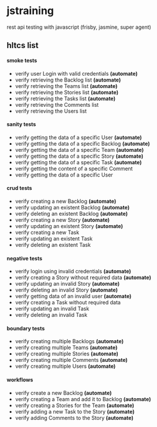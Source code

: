 # jstraining
rest api testing with javascript (frisby, jasmine, super agent)

## hltcs list

#### smoke tests
* verify user Login with valid credentials **(automate)**
* verify retrieving the Backlog list **(automate)**
* verify retrieving the Teams list **(automate)**
* verify retrieving the Stories list **(automate)**
* verify retrieving the Tasks list **(automate)**
* verify retrieving the Comments list
* verify retrieving the Users list

#### sanity tests
* verify getting the data of a specific User **(automate)**
* verify getting the data of a specific Backlog **(automate)**
* verify getting the data of a specific Team **(automate)**
* verify getting the data of a specific Story **(automate)**
* verify getting the data of a specific Task **(automate)**
* verify getting the content of a specific Comment
* verify getting the data of a specific User

#### crud tests
* verify creating a new Backlog **(automate)**
* verify updating an existent Backlog **(automate)**
* verify deleting an existent Backlog **(automate)**
* verify creating a new Story **(automate)**
* verify updating an existent Story **(automate)**
* verify creating a new Task
* verify updating an existent Task
* verify deleting an existent Task

#### negative tests
* verify login using invalid credentials **(automate)**
* verify creating a Story without required data **(automate)**
* verify updating an invalid Story **(automate)**
* verify deleting an invalid Story **(automate)**
* verify getting data of an invalid user **(automate)**
* verify creating a Task without required data
* verify updating an invalid Task
* verify deleting an invalid Task


#### boundary tests
* verify creating multiple Backlogs **(automate)**
* verify creating multiple Teams **(automate)**
* verify creating multiple Stories **(automate)**
* verify creating multiple Comments **(automate)**
* verify creating multiple Users **(automate)**

#### workflows
* verify create a new Backlog **(automate)**
* verify creating a Team and add it to Backlog **(automate)**
* verify creating a Stories for the Team **(automate)**
* verify adding a new Task to the Story **(automate)**
* verify adding Comments to the Story **(automate)**